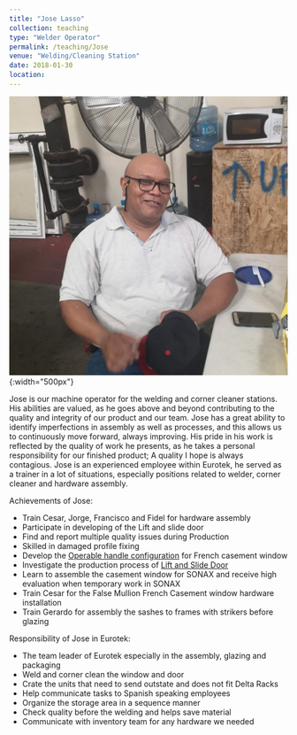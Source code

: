 ```yaml
---
title: "Jose Lasso"
collection: teaching
type: "Welder Operator"
permalink: /teaching/Jose
venue: "Welding/Cleaning Station"
date: 2018-01-30
location:
---
```


![jose](/images/jose.jpg){:width="500px"}

Jose is our machine operator for the welding and corner cleaner stations. His abilities are valued, as he goes above and beyond contributing to the quality and integrity of our product and our team.  Jose has a great ability to identify imperfections in assembly as well as processes, and this allows us to continuously move forward, always improving. His pride in his work is reflected by the quality of work he presents, as he takes a personal responsibility for our finished product; A quality I hope is always contagious. Jose is an experienced employee within Eurotek, he served as a trainer in a lot of situations, especially positions related to welder, corner cleaner and hardware assembly.

Achievements of Jose:

* Train Cesar, Jorge, Francisco and Fidel for hardware assembly
* Participate in developing of the Lift and slide door
* Find and report multiple quality issues during Production
* Skilled in damaged profile fixing
* Develop the [Operable handle configuration](https://bensenx.github.io/improvements/frenchcasement) for French casement window
* Investigate the production process of [Lift and Slide Door](https://bensenx.github.io/improvements/liftandslide)
* Learn to assemble the casement window for SONAX and receive high evaluation when temporary work in SONAX
* Train Cesar for the False Mullion French Casement window hardware installation
* Train Gerardo for assembly the sashes to frames with strikers before glazing


Responsibility of Jose in Eurotek:
* The team leader of Eurotek especially in the assembly, glazing and packaging
* Weld and corner clean the window and door
* Crate the units that need to send outstate and does not fit Delta Racks
* Help communicate tasks to Spanish speaking employees
* Organize the storage area in a sequence manner
* Check quality before the welding and helps save material
* Communicate with inventory team for any hardware we needed
